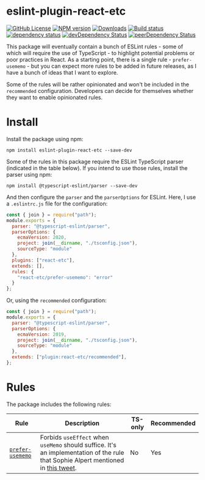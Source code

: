 # eslint-plugin-react-etc

[![GitHub License](https://img.shields.io/badge/license-MIT-blue.svg)](https://github.com/cartant/eslint-plugin-react-etc/blob/master/LICENSE)
[![NPM version](https://img.shields.io/npm/v/eslint-plugin-react-etc.svg)](https://www.npmjs.com/package/eslint-plugin-react-etc)
[![Downloads](http://img.shields.io/npm/dm/eslint-plugin-react-etc.svg)](https://npmjs.org/package/eslint-plugin-react-etc)
[![Build status](https://img.shields.io/circleci/build/github/cartant/eslint-plugin-react-etc?token=20f3b6ffe059060341ce06b96fe1e94a94e145ab)](https://app.circleci.com/pipelines/github/cartant)
[![dependency status](https://img.shields.io/david/cartant/eslint-plugin-react-etc.svg)](https://david-dm.org/cartant/eslint-plugin-react-etc)
[![devDependency Status](https://img.shields.io/david/dev/cartant/eslint-plugin-react-etc.svg)](https://david-dm.org/cartant/eslint-plugin-react-etc#info=devDependencies)
[![peerDependency Status](https://img.shields.io/david/peer/cartant/eslint-plugin-react-etc.svg)](https://david-dm.org/cartant/eslint-plugin-react-etc#info=peerDependencies)

This package will eventually contain a bunch of ESLint rules - some of which will require the use of TypeScript - to highlight potential problems or poor practices in React. As a starting point, there is a single rule - `prefer-usememo` - but you can expect more rules to be added in future releases, as I have a bunch of ideas that I want to explore.

Some of the rules will be rather opinionated and won't be included in the `recommended` configuration. Developers can decide for themselves whether they want to enable opinionated rules.

# Install

Install the package using npm:

```
npm install eslint-plugin-react-etc --save-dev
```

Some of the rules in this package require the ESLint TypeScript parser (indicated in the table below). If you intend to use those rules, install the parser using npm:

```
npm install @typescript-eslint/parser --save-dev
```

And then configure the `parser` and the `parserOptions` for ESLint. Here, I use a `.eslintrc.js` file for the configuration:

```js
const { join } = require("path");
module.exports = {
  parser: "@typescript-eslint/parser",
  parserOptions: {
    ecmaVersion: 2020,
    project: join(__dirname, "./tsconfig.json"),
    sourceType: "module"
  },
  plugins: ["react-etc"],
  extends: [],
  rules: {
    "react-etc/prefer-usememo": "error"
  }
};
```

Or, using the `recommended` configuration:

```js
const { join } = require("path");
module.exports = {
  parser: "@typescript-eslint/parser",
  parserOptions: {
    ecmaVersion: 2019,
    project: join(__dirname, "./tsconfig.json"),
    sourceType: "module"
  },
  extends: ["plugin:react-etc/recommended"],
};
```

# Rules

The package includes the following rules:

| Rule | Description | TS-only | Recommended |
| --- | --- | --- | --- |
| [`prefer-usememo`](https://github.com/cartant/eslint-plugin-react-etc/blob/main/docs/rules/prefer-usememo.md) | Forbids `useEffect` when `useMemo` should suffice. It's an implementation of the rule that Sophie Alpert mentioned in [this tweet](https://twitter.com/sophiebits/status/1293710971274289152). | No | Yes |
